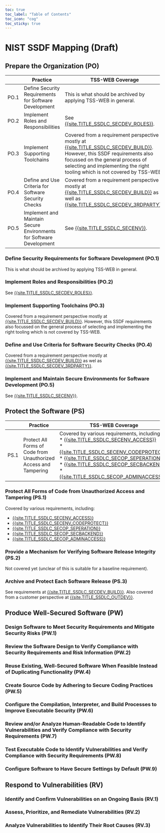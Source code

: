 ```yaml
---
toc: true
toc_label: "Table of Contents"
toc_icon: "cog"
toc_sticky: true
---
```


# NIST SSDF Mapping (Draft)

## Prepare the Organization (PO)

|| Practice  | TSS-WEB Coverage |
| ---- | ------------- | ------------- |
| PO.1 | Define Security Requirements for Software Development | This is what should be archived by applying TSS-WEB in general. |
| PO.2| Implement Roles and Responsibilities | See [{{site.TITLE_SSDLC_SECDEV_ROLES}}]({{site.URL_SSDLC_SECDEV_ROLES}}). |
| PO.3| Implement Supporting Toolchains| Covered from a requirement perspective mostly at [{{site.TITLE_SSDLC_SECDEV_BUILD}}]({{site.URL_SSDLC_SECDEV_BUILD}}). However, this SSDF requirements also focussed on the general process of selecting and implementing the right tooling which is not covered by TSS-WEB. |
| PO.4| Define and Use Criteria for Software Security Checks  | Covered from a requirement perspective mostly at [{{site.TITLE_SSDLC_SECDEV_BUILD}}]({{site.URL_SSDLC_SECDEV_BUILD}}) as well as [{{site.TITLE_SSDLC_SECDEV_3RDPARTY}}]({{site.URL_SSDLC_SECDEV_3RDPARTY}}). |
| PO.5| Implement and Maintain Secure Environments for Software Development | See [{{site.TITLE_SSDLC_SECENV}}]({{site.URL_SSDLC_SECENV}}). |

### Define Security Requirements for Software Development (PO.1)

This is what should be archived by applying TSS-WEB in general.

### Implement Roles and Responsibilities (PO.2)

See [{{site.TITLE_SSDLC_SECDEV_ROLES}}]({{site.URL_SSDLC_SECDEV_ROLES}}).

### Implement Supporting Toolchains (PO.3)

Covered from a requirement perspective mostly at [{{site.TITLE_SSDLC_SECDEV_BUILD}}]({{site.URL_SSDLC_SECDEV_BUILD}}). However, this SSDF requirements also focussed on the general process of selecting and implementing the right tooling which is not covered by TSS-WEB.

### Define and Use Criteria for Software Security Checks (PO.4)

Covered from a requirement perspective mostly at [{{site.TITLE_SSDLC_SECDEV_BUILD}}]({{site.URL_SSDLC_SECDEV_BUILD}}) as wel as [{{site.TITLE_SSDLC_SECDEV_3RDPARTY}}]({{site.URL_SSDLC_SECDEV_3RDPARTY}}).

### Implement and Maintain Secure Environments for Software Development (PO.5)

See [{{site.TITLE_SSDLC_SECENV}}]({{site.URL_SSDLC_SECENV}}).

## Protect the Software (PS)

|| Practice  | TSS-WEB Coverage |
| ---- | ------------- | ------------- |
| PS.1 |Protect All Forms of Code from Unauthorized Access and Tampering | Covered by various requirements, including:<br/>* [{{site.TITLE_SSDLC_SECENV_ACCESS}}]({{site.URL_SSDLC_SECENV_ACCESS}})<br/>* [{{site.TITLE_SSDLC_SECENV_CODEPROTECT}}]({{site.URL_SSDLC_SECENV_CODEPROTECT}})<br/>* [{{site.TITLE_SSDLC_SECOP_SEPERATION}}]({{site.URL_SSDLC_SECOPP_SEPERATION}})<br/>* [{{site.TITLE_SSDLC_SECOP_SECBACKEND}}]({{site.URL_SSDLC_SECOPP_SECBACKEND}})<br/>* [{{site.TITLE_SSDLC_SECOP_ADMINACCESS}}]({{site.URL_SSDLC_SECOPP_ADMINACCESS}}) |


### Protect All Forms of Code from Unauthorized Access and Tampering (PS.1)

Covered by various requirements, including:

* [{{site.TITLE_SSDLC_SECENV_ACCESS}}]({{site.URL_SSDLC_SECENV_ACCESS}})
* [{{site.TITLE_SSDLC_SECENV_CODEPROTECT}}]({{site.URL_SSDLC_SECENV_CODEPROTECT}})
* [{{site.TITLE_SSDLC_SECOP_SEPERATION}}]({{site.URL_SSDLC_SECOPP_SEPERATION}})
* [{{site.TITLE_SSDLC_SECOP_SECBACKEND}}]({{site.URL_SSDLC_SECOPP_SECBACKEND}})
* [{{site.TITLE_SSDLC_SECOP_ADMINACCESS}}]({{site.URL_SSDLC_SECOPP_ADMINACCESS}})

### Provide a Mechanism for Verifying Software Release Integrity (PS.2)

Not covered yet (unclear of this is suitable for a baseline requirement).

### Archive and Protect Each Software Release (PS.3)

See requirements at [{{site.TITLE_SSDLC_SECDEV_BUILD}}]({{site.URL_SSDLC_SECDEV_BUILD}}). Also covered from a customer perspective at [{{site.TITLE_SSDLC_OUTDEV}}]({{site.URL_SSDLC_OUTDEV}}).

## Produce Well-Secured Software (PW)

### Design Software to Meet Security Requirements and Mitigate Security Risks (PW.1)

### Review the Software Design to Verify Compliance with Security Requirements and Risk Information (PW.2)

### Reuse Existing, Well-Secured Software When Feasible Instead of Duplicating Functionality (PW.4)

### Create Source Code by Adhering to Secure Coding Practices (PW.5)

### Configure the Compilation, Interpreter, and Build Processes to Improve Executable Security (PW.6)

### Review and/or Analyze Human-Readable Code to Identify Vulnerabilities and Verify Compliance with Security Requirements (PW.7)

### Test Executable Code to Identify Vulnerabilities and Verify Compliance with Security Requirements (PW.8)

### Configure Software to Have Secure Settings by Default (PW.9)

## Respond to Vulnerabilities (RV)

### Identify and Confirm Vulnerabilities on an Ongoing Basis (RV.1)

### Assess, Prioritize, and Remediate Vulnerabilities (RV.2)

### Analyze Vulnerabilities to Identify Their Root Causes (RV.3)

